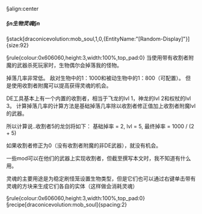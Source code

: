 §align:center
##### §n生物灵魂§n

§stack[draconicevolution:mob_soul,1,0,{EntityName:"[Random-Display]"}]{size:92} 

§rule{colour:0x606060,height:3,width:100%,top_pad:0}
当使用带有收割者附魔的武器杀死玩家时，生物偶尔会掉落我的怪物。

掉落几率非常低。
敌对生物中的1：1000和被动生物中的1：800（可配置）。
但是使用收割者附魔可以提高获得灵魂的机会。

DE工具基本上有一个内置的收割者，相当于飞龙的lvl 1，神龙的lvl 2和权杖的lvl 3。
计算掉落几率的计算方法是基础掉落几率除以收割者修正值加上收割者附魔lvl的武器。

所以计算说..收割者5的龙剑将如下：
基础掉率 = 2,
lvl = 5,
最终掉率 = 1000 / (2 + 5)

如果收割者修正为0（没有收割者附魔的非DE武器），就没有机会。

一些mod可以在他们的武器上实现收割者，但截至撰写本文时，我不知道有什么用。


灵魂的主要用途是为稳定刷怪笼设置生物类型，但是它们也可以通过右键单击带有灵魂的方块来生成它们各自的实体（这样做会消耗灵魂）

§rule{colour:0x606060,height:3,width:100%,top_pad:0}
§recipe[draconicevolution:mob_soul]{spacing:2}